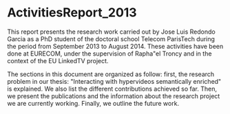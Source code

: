 ActivitiesReport_2013
=====================


This report presents the research work carried out by Jose Luis Redondo Garcia as a PhD student of the doctoral school Telecom ParisTech during the period from September 2013 to August 2014. These activities have been done at EURECOM, under the supervision of Rapha\"el Troncy and in the context of the EU LinkedTV project.

The sections in this document are organized as follow: first, the research problem in our thesis: "Interacting with hypervideos semantically enriched" is explained. We also list the different contributions achieved so far. Then, we present the publications and the information about the research project we are currently working. Finally, we outline the future work.
